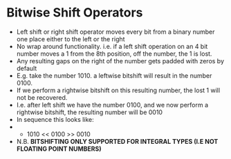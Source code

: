 # Bitwise Shift Operators

- Left shift or right shift operator moves every bit from a binary number one place either to the left or the right
- No wrap around functionality. i.e. if a left shift operation on an 4 bit number moves a 1 from the 8th position, off the number, the 1 is lost. 
- Any resulting gaps on the right of the number gets padded with zeros by default
- E.g. take the number 1010. a leftwise bitshift will result in the number 0100. 
- If we perform a rightwise bitshift on this resulting number, the lost 1 will not be recovered.
- I.e. after left shift we have the number 0100, and we now perform a rightwise bitshift, the resulting number will be 0010  
- In sequence this looks like:
- - 1010 << 0100 >> 0010
- N.B. **BITSHIFTING ONLY SUPPORTED FOR INTEGRAL TYPES (I.E NOT FLOATING POINT NUMBERS)**